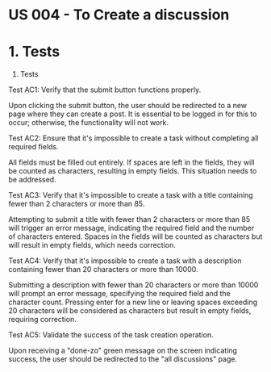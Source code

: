 # US 004 - To Create a discussion 

# 1. Tests 

1. Tests

Test AC1: Verify that the submit button functions properly.

Upon clicking the submit button, the user should be redirected to a new page where they can create a post. It is essential to be logged in for this to occur; otherwise, the functionality will not work.

Test AC2: Ensure that it's impossible to create a task without completing all required fields.

All fields must be filled out entirely. If spaces are left in the fields, they will be counted as characters, resulting in empty fields. This situation needs to be addressed.

Test AC3: Verify that it's impossible to create a task with a title containing fewer than 2 characters or more than 85.

Attempting to submit a title with fewer than 2 characters or more than 85 will trigger an error message, indicating the required field and the number of characters entered. Spaces in the fields will be counted as characters but will result in empty fields, which needs correction.

Test AC4: Verify that it's impossible to create a task with a description containing fewer than 20 characters or more than 10000.

Submitting a description with fewer than 20 characters or more than 10000 will prompt an error message, specifying the required field and the character count. Pressing enter for a new line or leaving spaces exceeding 20 characters will be considered as characters but result in empty fields, requiring correction.

Test AC5: Validate the success of the task creation operation.

Upon receiving a "done-zo" green message on the screen indicating success, the user should be redirected to the "all discussions" page.





